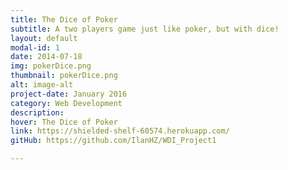 ```yaml
---
title: The Dice of Poker
subtitle: A two players game just like poker, but with dice!
layout: default
modal-id: 1
date: 2014-07-18
img: pokerDice.png
thumbnail: pokerDice.png
alt: image-alt
project-date: January 2016
category: Web Development
description: 
hover: The Dice of Poker
link: https://shielded-shelf-60574.herokuapp.com/
gitHub: https://github.com/IlanHZ/WDI_Project1

---
```

